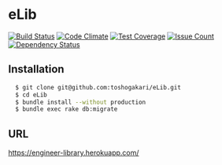 # eLib

[![Build Status](https://travis-ci.org/toshogakari/eLib.svg)](https://travis-ci.org/toshogakari/eLib)
[![Code Climate](https://codeclimate.com/github/toshogakari/eLib/badges/gpa.svg)](https://codeclimate.com/github/toshogakari/eLib)
[![Test Coverage](https://codeclimate.com/github/toshogakari/eLib/badges/coverage.svg)](https://codeclimate.com/github/toshogakari/eLib/coverage)
[![Issue Count](https://codeclimate.com/github/toshogakari/eLib/badges/issue_count.svg)](https://codeclimate.com/github/toshogakari/eLib)
[![Dependency Status](https://gemnasium.com/toshogakari/eLib.svg)](https://gemnasium.com/toshogakari/eLib)

## Installation

```bash
  $ git clone git@github.com:toshogakari/eLib.git
  $ cd eLib
  $ bundle install --without production
  $ bundle exec rake db:migrate
```

## URL

https://engineer-library.herokuapp.com/
